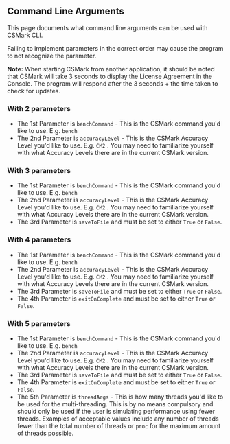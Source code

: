 ## Command Line Arguments
This page documents what command line arguments can be used with CSMark CLI.

Failing to implement parameters in the correct order may cause the program to not recognize the parameter.

**Note:** When starting CSMark from another application, it should be noted that CSMark will take 3 seconds to display the License Agreement in the Console. The program will respond after the 3 seconds + the time taken to check for updates.

### With 2 parameters
* The 1st Parameter is  ``benchCommand`` - This is the CSMark command you'd like to use. E.g. ``bench``
* The 2nd Parameter is  ``accuracyLevel`` - This is the CSMark Accuracy Level you'd like to use. E.g. ``CM2`` . You may need to familiarize yourself with what Accuracy Levels there are in the current CSMark version.

### With 3 parameters
* The 1st Parameter is  ``benchCommand`` - This is the CSMark command you'd like to use. E.g. ``bench``
* The 2nd Parameter is  ``accuracyLevel`` - This is the CSMark Accuracy Level you'd like to use. E.g. ``CM2`` . You may need to familiarize yourself with what Accuracy Levels there are in the current CSMark version.
* The 3rd Parameter is ``saveToFile`` and must be set to either ``True`` or ``False``.

### With 4 parameters
* The 1st Parameter is  ``benchCommand`` - This is the CSMark command you'd like to use. E.g. ``bench``
* The 2nd Parameter is  ``accuracyLevel`` - This is the CSMark Accuracy Level you'd like to use. E.g. ``CM2`` . You may need to familiarize yourself with what Accuracy Levels there are in the current CSMark version.
* The 3rd Parameter is ``saveToFile`` and must be set to either ``True`` or ``False``.
* The 4th Parameter is ``exitOnComplete`` and must be set to either ``True`` or ``False``.

### With 5 parameters
* The 1st Parameter is  ``benchCommand`` - This is the CSMark command you'd like to use. E.g. ``bench``
* The 2nd Parameter is  ``accuracyLevel`` - This is the CSMark Accuracy Level you'd like to use. E.g. ``CM2`` . You may need to familiarize yourself with what Accuracy Levels there are in the current CSMark version.
* The 3rd Parameter is ``saveToFile`` and must be set to either ``True`` or ``False``.
* The 4th Parameter is ``exitOnComplete`` and must be set to either ``True`` or ``False``.
* The 5th Parameter is ``threadArgs`` - This is how many threads you'd like to be used for the multi-threading. This is by no means compulsory and should only be used if the user is simulating performance using fewer threads. Examples of acceptable values include any number of threads fewer than the total number of threads or ``proc`` for the maximum amount of threads possible.
